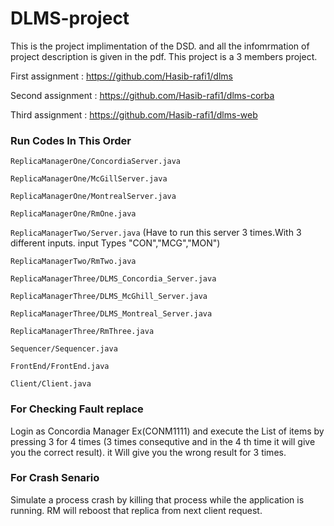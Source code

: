 # DLMS-project

This is the project implimentation of the DSD. and all the infomrmation of project description is given in the pdf. This project is a 3 members project.

First assignment : https://github.com/Hasib-rafi1/dlms

Second assignment : https://github.com/Hasib-rafi1/dlms-corba

Third assignment : https://github.com/Hasib-rafi1/dlms-web

### Run Codes In This Order

`ReplicaManagerOne/ConcordiaServer.java`

`ReplicaManagerOne/McGillServer.java`

`ReplicaManagerOne/MontrealServer.java`

`ReplicaManagerOne/RmOne.java`

`ReplicaManagerTwo/Server.java` (Have to run this server 3 times.With 3 different inputs. input Types "CON","MCG","MON")

`ReplicaManagerTwo/RmTwo.java`

`ReplicaManagerThree/DLMS_Concordia_Server.java`

`ReplicaManagerThree/DLMS_McGhill_Server.java`

`ReplicaManagerThree/DLMS_Montreal_Server.java`

`ReplicaManagerThree/RmThree.java`

`Sequencer/Sequencer.java`

`FrontEnd/FrontEnd.java`

`Client/Client.java`




### For Checking Fault replace 
Login as Concordia Manager Ex(CONM1111) and execute the List of items by pressing 3 for 4 times (3 times consequtive and in the 4 th time it will give you the correct result). it Will give you the wrong result for 3 times.

### For Crash Senario
Simulate a process crash by killing that process while the application is running. RM will reboost that replica from next client request.


